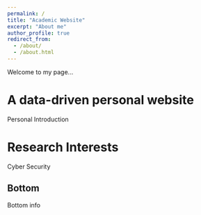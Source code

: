 ```yaml
---
permalink: /
title: "Academic Website"
excerpt: "About me"
author_profile: true
redirect_from: 
  - /about/
  - /about.html
---
```


Welcome to my page...

A data-driven personal website
======
Personal Introduction

Research Interests
======
Cyber Security

Bottom
------
Bottom info
